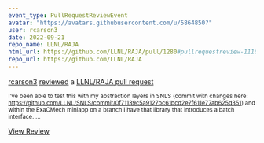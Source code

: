 ```yaml
---
event_type: PullRequestReviewEvent
avatar: "https://avatars.githubusercontent.com/u/5864850?"
user: rcarson3
date: 2022-09-21
repo_name: LLNL/RAJA
html_url: https://github.com/LLNL/RAJA/pull/1280#pullrequestreview-1116182992
repo_url: https://github.com/LLNL/RAJA
---
```


<a href='https://github.com/rcarson3' target='_blank'>rcarson3</a> <a href='https://github.com/LLNL/RAJA/pull/1280#pullrequestreview-1116182992' target='_blank'>reviewed</a> a <a href='https://github.com/LLNL/RAJA/pull/1280' target='_blank'>LLNL/RAJA pull request</a>

<small>I've been able to test this with my abstraction layers in SNLS (commit with changes here: https://github.com/LLNL/SNLS/commit/0f71139c5a9127bc61bcd2e7f611e77ab625d351) and within the ExaCMech miniapp on a branch I have that library that introduces a batch interface....</small>

<a href='https://github.com/LLNL/RAJA/pull/1280#pullrequestreview-1116182992' target='_blank'>View Review</a>